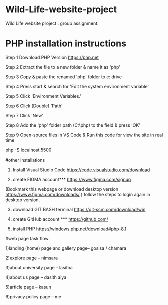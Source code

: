 # Wild-Life-website-project
Wild Life website project . group assignment.


# PHP installation instructions

Step 1
Download PHP Version
https://php.net

Step 2
Extract the file to a new folder & name it as 'php'

Step 3
Copy & paste the renamed 'php' folder to c: drive

Step 4
Press start & search for 'Edit the system environment variable'

Step 5
Click 'Environment Variables.'

Step 6
Click (Double) 'Path'

Step 7
Click 'New'

Step 8
Add the 'php' folder path (C:\php) to the field & press 'OK'

Step 9
Open-source files in VS Code & Run this code for view the site in real time

php -S localhost:5500


#other installations

1) Install Visual Studio Code 
https://code.visualstudio.com/download

2) create FIGMA account*** 
https://www.figma.com/signup

(Bookmark this webpage or download desktop version  https://www.figma.com/downloads/  ) follow the steps to login again in desktop version.

3) download GIT BASH terminal
https://git-scm.com/download/win

4) create GitHub account ***
https://github.com/

5) install PHP
https://windows.php.net/download#php-8.1


#web page task flow

1)landing (home) page and gallery page– gosisa / chamara

2)explore page – nimsara

3)about university page – lasitha 

4)about us page – dasith aiya 

5)article page – kasun 

6)privacy policy page – me 
